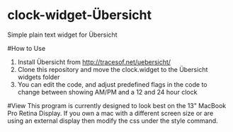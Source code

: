 # clock-widget-Übersicht
Simple plain text widget for Übersicht

#How to Use
1. Install Übersicht from http://tracesof.net/uebersicht/
2. Clone this repository and move the clock.widget to the Übersicht widgets folder
3. You can edit the code, and adjust predefined flags in the code to change between showing AM/PM and a 12 and 24 hour clock

#View
This program is currently designed to look best on the 13" MacBook Pro Retina Display. If you own a mac with a different screen size or are using an external display then modify the css under the style command.
